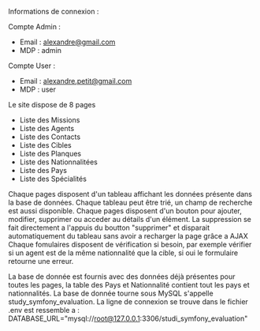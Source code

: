 Informations de connexion :

Compte Admin :
  - Email : alexandre@gmail.com
  - MDP : admin
 
Compte User :
  - Email : alexandre.petit@gmail.com
  - MDP : user

Le site dispose de 8 pages
- Liste des Missions
- Liste des Agents
- Liste des Contacts
- Liste des Cibles
- Liste des Planques
- Liste des Nationnalitées
- Liste des Pays
- Liste des Spécialités

Chaque pages disposent d'un tableau affichant les données présente dans la base de données.
Chaque tableau peut être trié, un champ de recherche est aussi disponible.
Chaque pages disposent d'un bouton pour ajouter, modifier, supprimer ou acceder au détails d'un élément.
La suppression se fait directement a l'appuis du boutton "supprimer" et disparait automatiquement du tableau sans avoir a recharger la page grâce a AJAX
Chaque fomulaires disposent de vérification si besoin, par exemple vérifier si un agent est de la même nationnalité que la cible, si oui le formulaire retourne une erreur.

La base de donnée est fournis avec des données déjà présentes pour toutes les pages, la table des Pays et Nationnalité contient tout les pays et nationnalités.
La base de donnée tourne sous MySQL s'appelle study_symfony_evaluation.
La ligne de connexion se trouve dans le fichier .env est ressemble a : DATABASE_URL="mysql://root@127.0.0.1:3306/studi_symfony_evaluation"
